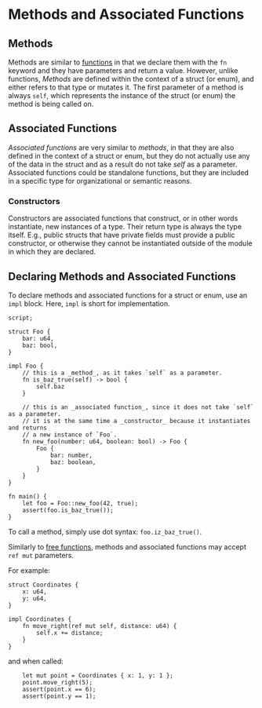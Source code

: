 # Methods and Associated Functions

<!-- This section should explain methods & associated functions in Sway -->
<!-- methods_af:example:start -->
## Methods

Methods are similar to [functions](functions.md) in that we declare them with the `fn` keyword and they have parameters and return a value. However, unlike functions, _Methods_ are defined within the context of a struct (or enum), and either refers to that type or mutates it. The first parameter of a method is always `self`, which represents the instance of the struct (or enum) the method is being called on.

## Associated Functions

_Associated functions_ are very similar to _methods_, in that they are also defined in the context of a struct or enum, but they do not actually use any of the data in the struct and as a result do not take _self_ as a parameter. Associated functions could be standalone functions, but they are included in a specific type for organizational or semantic reasons.

### Constructors

Constructors are associated functions that construct, or in other words instantiate, new instances of a type. Their return type is always the type itself. E.g., public structs that have private fields must provide a public constructor, or otherwise they cannot be instantiated outside of the module in which they are declared.

## Declaring Methods and Associated Functions

To declare methods and associated functions for a struct or enum, use an `impl` block. Here, `impl` is short for implementation.
<!-- methods_af:example:end -->

```sway
script;

struct Foo {
    bar: u64,
    baz: bool,
}

impl Foo {
    // this is a _method_, as it takes `self` as a parameter.
    fn is_baz_true(self) -> bool {
        self.baz
    }

    // this is an _associated function_, since it does not take `self` as a parameter.
    // it is at the same time a _constructor_ because it instantiates and returns
    // a new instance of `Foo`.
    fn new_foo(number: u64, boolean: bool) -> Foo {
        Foo {
            bar: number,
            baz: boolean,
        }
    }
}

fn main() {
    let foo = Foo::new_foo(42, true);
    assert(foo.is_baz_true());
}

```

<!-- This section should explain how to call a method -->
<!-- call_method:example:start -->
To call a method, simply use dot syntax: `foo.iz_baz_true()`.
<!-- call_method:example:end -->

<!-- This section should explain how methods + assoc. fns can accept `ref mut` params -->
<!-- ref_mut:example:start -->
Similarly to [free functions](functions.md), methods and associated functions may accept `ref mut` parameters.
<!-- ref_mut:example:end -->

For example:

```sway
struct Coordinates {
    x: u64,
    y: u64,
}

impl Coordinates {
    fn move_right(ref mut self, distance: u64) {
        self.x += distance;
    }
}
```

and when called:

```sway
    let mut point = Coordinates { x: 1, y: 1 };
    point.move_right(5);
    assert(point.x == 6);
    assert(point.y == 1);
```
